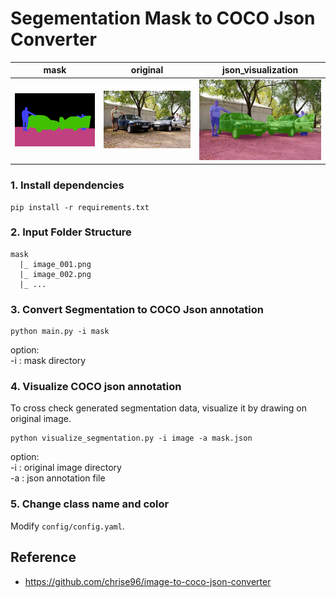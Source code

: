 # Segementation Mask to COCO Json Converter
|           mask                      |          original    |      json_visualization |
|:-----------------------------------:|:--------------------:|:-----------------------:|
|<img src="mask/image_001.png" alt= “”>  | <img src="image/image_001.jpg" alt= “”>| <img src="image_viz/image_001.jpg" alt= “”>


### 1. Install dependencies 
```
pip install -r requirements.txt
```
### 2. Input Folder Structure
```
mask
  |_ image_001.png
  |_ image_002.png
  |_ ...
```

### 3. Convert Segmentation to COCO Json annotation
```
python main.py -i mask
```
option: \
-i : mask directory

### 4. Visualize COCO json annotation 
To cross check generated segmentation data, visualize it by drawing on original image.
```
python visualize_segmentation.py -i image -a mask.json
```
option: \
-i : original image directory\
-a : json annotation file

### 5. Change class name and color

Modify `config/config.yaml`.

## Reference
- https://github.com/chrise96/image-to-coco-json-converter


